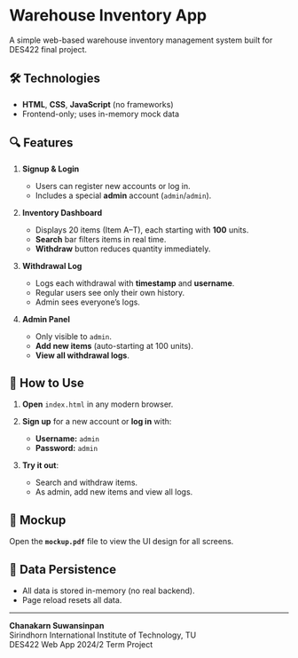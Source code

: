 # Warehouse Inventory App

A simple web-based warehouse inventory management system built for DES422 final project.

## 🛠️ Technologies
- **HTML**, **CSS**, **JavaScript** (no frameworks)
- Frontend-only; uses in-memory mock data

## 🔍 Features

1. **Signup & Login**  
   - Users can register new accounts or log in.  
   - Includes a special **admin** account (`admin`/`admin`).

2. **Inventory Dashboard**  
   - Displays 20 items (Item A–T), each starting with **100** units.  
   - **Search** bar filters items in real time.  
   - **Withdraw** button reduces quantity immediately.

3. **Withdrawal Log**  
   - Logs each withdrawal with **timestamp** and **username**.  
   - Regular users see only their own history.  
   - Admin sees everyone’s logs.

4. **Admin Panel**  
   - Only visible to `admin`.  
   - **Add new items** (auto-starting at 100 units).  
   - **View all withdrawal logs**.

## 🚀 How to Use

1. **Open** `index.html` in any modern browser.  
2. **Sign up** for a new account or **log in** with:
   - **Username:** `admin`  
   - **Password:** `admin`

3. **Try it out**:
   - Search and withdraw items.  
   - As admin, add new items and view all logs.

## 📄 Mockup

Open the **`mockup.pdf`** file to view the UI design for all screens.

## 💾 Data Persistence

- All data is stored in-memory (no real backend).  
- Page reload resets all data.

---

**Chanakarn Suwansinpan**  
Sirindhorn International Institute of Technology, TU  
DES422 Web App 2024/2 Term Project
